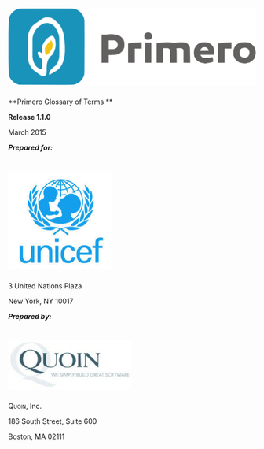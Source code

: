 ![](1.1/img/image06.png)
==========================

**Primero Glossary of Terms **

**Release 1.1.0**


March 2015



***Prepared for:***

![](1.1/img/image12.png)
==========================

3 United Nations Plaza

New York, NY 10017


 ***Prepared by:***

![](1.1/img/image08.png)
==========================

<span style="font-variant:small-caps;">Quoin</span>, Inc.

186 South Street, Suite 600

Boston, MA 02111